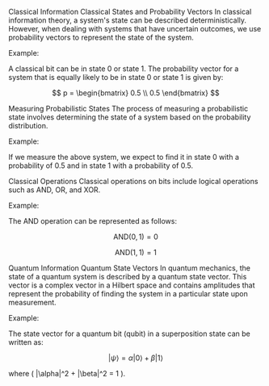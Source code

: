 Classical Information
Classical States and Probability Vectors
In classical information theory, a system's state can be described deterministically. However, when dealing with systems that have uncertain outcomes, we use probability vectors to represent the state of the system.

Example:

A classical bit can be in state 0 or state 1. The probability vector for a system that is equally likely to be in state 0 or state 1 is given by:

$$
p = \begin{bmatrix}
0.5 \\
0.5
\end{bmatrix}
$$

Measuring Probabilistic States
The process of measuring a probabilistic state involves determining the state of a system based on the probability distribution.

Example:

If we measure the above system, we expect to find it in state 0 with a probability of 0.5 and in state 1 with a probability of 0.5.

Classical Operations
Classical operations on bits include logical operations such as AND, OR, and XOR.

Example:

The AND operation can be represented as follows:

$$
\text{AND}(0, 1) = 0
$$

$$
\text{AND}(1, 1) = 1
$$

Quantum Information
Quantum State Vectors
In quantum mechanics, the state of a quantum system is described by a quantum state vector. This vector is a complex vector in a Hilbert space and contains amplitudes that represent the probability of finding the system in a particular state upon measurement.

Example:

The state vector for a quantum bit (qubit) in a superposition state can be written as:

$$
|\psi\rangle = \alpha|0\rangle + \beta|1\rangle
$$

where \( |\alpha|^2 + |\beta|^2 = 1 \).
